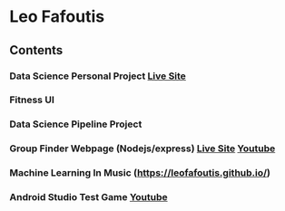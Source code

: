 # Leo Fafoutis
## Contents
### Data Science Personal Project [Live Site](http://notowlstats.000.pe/)
### Fitness UI
### Data Science Pipeline Project
### Group Finder Webpage (Nodejs/express) [Live Site](https://leofafoutis-cmsc335project.onrender.com/) [Youtube](https://youtu.be/X5t-THX-kFg)
### Machine Learning In Music  (https://leofafoutis.github.io/)
### Android Studio Test Game [Youtube](https://www.youtube.com/watch?v=8rBBM2x-cxY)

